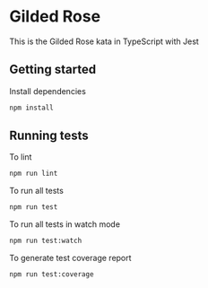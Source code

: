 # Gilded Rose

This is the Gilded Rose kata in TypeScript with Jest

## Getting started

Install dependencies

```sh
npm install
```

## Running tests

To lint

```sh
npm run lint
```

To run all tests

```sh
npm run test
```

To run all tests in watch mode

```sh
npm run test:watch
```

To generate test coverage report

```sh
npm run test:coverage
```
